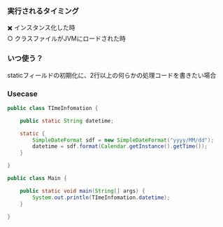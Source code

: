 ### 実行されるタイミング
✖️ インスタンス化した時<br>
○  クラスファイルがJVMにロードされた時<br>

### いつ使う？
staticフィールドの初期化に、2行以上の何らかの処理コードを書きたい場合

### Usecase
```java
public class TImeInfomation {

	public static String datetime;

	static {
		SimpleDateFormat sdf = new SimpleDateFormat("yyyy/MM/dd");
		datetime = sdf.format(Calendar.getInstance().getTime());
	}

}
```
```java
public class Main {

	public static void main(String[] args) {
		System.out.println(TImeInfomation.datetime);
	}

}
```
